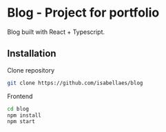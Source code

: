 # Blog - Project for portfolio

Blog built with React + Typescript.

## Installation

Clone repository

```sh
git clone https://github.com/isabellaes/blog
```

Frontend

```sh
cd blog
npm install
npm start



